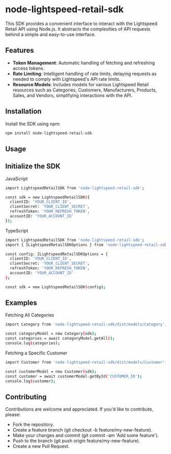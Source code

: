 # node-lightspeed-retail-sdk

This SDK provides a convenient interface to interact with the Lightspeed Retail API using Node.js. It abstracts the complexities of API requests behind a simple and easy-to-use interface.

## Features

- **Token Management**: Automatic handling of fetching and refreshing access tokens.
- **Rate Limiting**: Intelligent handling of rate limits, delaying requests as needed to comply with Lightspeed's API rate limits.
- **Resource Models**: Includes models for various Lightspeed Retail resources such as Categories, Customers, Manufacturers, Products, Sales, and Vendors, simplifying interactions with the API.

## Installation

Install the SDK using npm:

```bash
npm install node-lightspeed-retail-sdk
```

## Usage
## Initialize the SDK

JavaScript
```bash
import LightspeedRetailSDK from 'node-lightspeed-retail-sdk';

const sdk = new LightspeedRetailSDK({
  clientID: 'YOUR_CLIENT_ID',
  clientSecret: 'YOUR_CLIENT_SECRET',
  refreshToken: 'YOUR_REFRESH_TOKEN',
  accountID: 'YOUR_ACCOUNT_ID'
});
```

TypeScript
```bash
import LightspeedRetailSDK from 'node-lightspeed-retail-sdk';
import { ILightspeedRetailSDKOptions } from 'node-lightspeed-retail-sdk/dist/types';

const config: ILightspeedRetailSDKOptions = {
  clientID: 'YOUR_CLIENT_ID',
  clientSecret: 'YOUR_CLIENT_SECRET',
  refreshToken: 'YOUR_REFRESH_TOKEN',
  accountID: 'YOUR_ACCOUNT_ID'
};

const sdk = new LightspeedRetailSDK(config);
```

## Examples
Fetching All Categories

```bash
import Category from 'node-lightspeed-retail-sdk/dist/models/Category';

const categoryModel = new Category(sdk);
const categories = await categoryModel.getAll();
console.log(categories);
```

Fetching a Specific Customer
```bash
import Customer from 'node-lightspeed-retail-sdk/dist/models/Customer';

const customerModel = new Customer(sdk);
const customer = await customerModel.getById('CUSTOMER_ID');
console.log(customer);
```

## Contributing

Contributions are welcome and appreciated. If you'd like to contribute, please:

- Fork the repository.
- Create a feature branch (git checkout -b feature/my-new-feature).
- Make your changes and commit (git commit -am 'Add some feature').
- Push to the branch (git push origin feature/my-new-feature).
- Create a new Pull Request.
